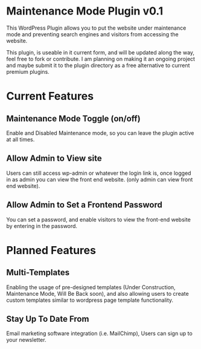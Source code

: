 # Maintenance Mode Plugin v0.1
This WordPress Plugin allows you to put the website under maintenance mode and preventing search engines and visitors from accessing the website.

This plugin, is useable in it current form, and will be updated along the way, feel free to fork or contribute. I am planning on making it an ongoing project and maybe submit it to the plugin directory as a free alternative to current premium plugins.

# Current Features
## Maintenance Mode Toggle (on/off)
Enable and Disabled Maintenance mode, so you can leave the plugin active at all times.

## Allow Admin to View site
Users can still access wp-admin or whatever the login link is, once logged in as admin you can view the front end website. (only admin can view front end website).

## Allow Admin to Set a Frontend Password
You can set a password, and enable visitors to view the front-end website by entering in the password.

# Planned Features
## Multi-Templates
Enabling the usage of pre-designed templates (Under Construction, Maintenance Mode, Will Be Back soon), and also allowing users to create custom templates similar to wordpress page template functionality.

## Stay Up To Date From
Email marketing software integration (i.e. MailChimp), Users can sign up to your newsletter.


